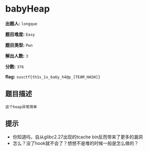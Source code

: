 
# babyHeap

**出题人:** `longque`

**题目难度:** `Easy`

**题目类型:** `Pwn`

**解出人数:** `3`

**分数:** `376`

**flag:** `susctf{th1s_1s_6a6y_h4@p_[TEAM_HASH]}`

## 题目描述

    这个heap异常简单


## 提示

- 你知道吗，自从glibc2.27出现的tcache bin反而带来了更多的漏洞
- 怎么？没了hook就不会了？想想不是堆的时候一般是怎么做的？

            